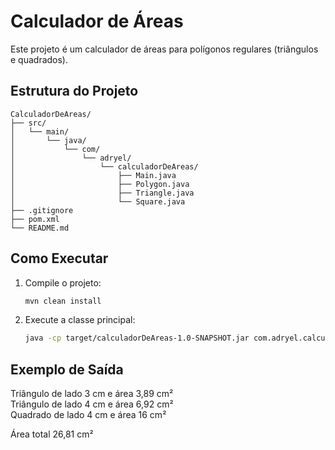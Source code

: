 # Calculador de Áreas

Este projeto é um calculador de áreas para polígonos regulares (triângulos e quadrados).

## Estrutura do Projeto

```
CalculadorDeAreas/
├── src/
│   └── main/
│       └── java/
│           └── com/
│               └── adryel/
│                   └── calculadorDeAreas/
│                       ├── Main.java
│                       ├── Polygon.java
│                       ├── Triangle.java
│                       └── Square.java
├── .gitignore
├── pom.xml
└── README.md
```

## Como Executar

1. Compile o projeto:

   ```sh
   mvn clean install
   ```
2. Execute a classe principal:

   ```sh
   java -cp target/calculadorDeAreas-1.0-SNAPSHOT.jar com.adryel.calculadorDeAreas.Main
   ```

## Exemplo de Saída

Triângulo de lado 3 cm e área 3,89 cm² </br>
Triângulo de lado 4 cm e área 6,92 cm² </br>
Quadrado de lado 4 cm e área 16 cm² </br>

Área total 26,81 cm²
